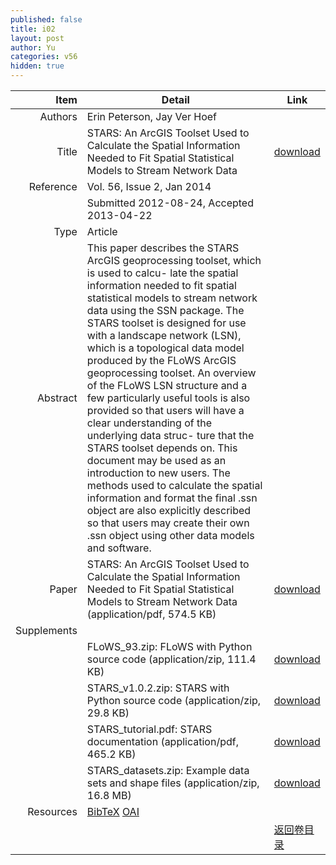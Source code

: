 ```yaml
---
published: false
title: i02
layout: post
author: Yu
categories: v56
hidden: true
---
```


| Item | Detail | Link |
|---:|---|---|
| Authors | Erin Peterson, Jay Ver Hoef| |
| Title |STARS: An ArcGIS Toolset Used to Calculate the Spatial Information Needed to Fit Spatial Statistical Models to Stream Network Data | [download](http://www.jstatsoft.org/v56/i02/paper) |
| Reference |Vol. 56, Issue 2, Jan 2014 | |
| | Submitted 2012-08-24, Accepted 2013-04-22| | 
| Type | Article| |
| Abstract | This paper describes the STARS ArcGIS geoprocessing toolset, which is used to calcu- late the spatial information needed to fit spatial statistical models to stream network data using the SSN package. The STARS toolset is designed for use with a landscape network (LSN), which is a topological data model produced by the FLoWS ArcGIS geoprocessing toolset. An overview of the FLoWS LSN structure and a few particularly useful tools is also provided so that users will have a clear understanding of the underlying data struc- ture that the STARS toolset depends on. This document may be used as an introduction to new users. The methods used to calculate the spatial information and format the final .ssn object are also explicitly described so that users may create their own .ssn object using other data models and software.| |
| Paper | STARS: An ArcGIS Toolset Used to Calculate the Spatial Information Needed to Fit Spatial Statistical Models to Stream Network Data  (application/pdf, 574.5 KB)| [download](http://www.jstatsoft.org/v56/i02/paper) |
| Supplements | | |
| |FLoWS_93.zip:       FLoWS with Python source code  (application/zip, 111.4 KB)|  [download](http://www.jstatsoft.org/v56/i02/supp/1) |
| |STARS_v1.0.2.zip:   STARS with Python source code  (application/zip, 29.8 KB)|  [download](http://www.jstatsoft.org/v56/i02/supp/2) |
| |STARS_tutorial.pdf: STARS documentation  (application/pdf, 465.2 KB)|  [download](http://www.jstatsoft.org/v56/i02/supp/3) |
| |STARS_datasets.zip: Example data sets and shape files  (application/zip, 16.8 MB)|  [download](http://www.jstatsoft.org/v56/i02/supp/4) |
| Resources | [BibTeX](http://www.jstatsoft.org/v56/i02/bibtex) [OAI](http://www.jstatsoft.org/oai?verb=GetRecord&identifier=oai.jstatsoft/v56/i02&prefix=oai_dc)| |
| |  | [返回卷目录]({{site.baseurl}}/volume/v56.html) |